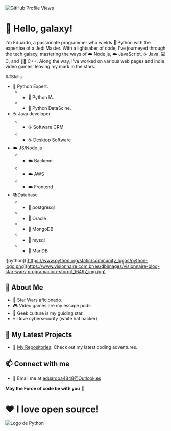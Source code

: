 ![GitHub Profile Views](https://komarev.com/ghpvc/?username=EduardoMartinez68&color=2685BF)

# 👋 Hello, galaxy!

I'm Eduardo, a passionate programmer who wields 🐍 Python with the expertise of a Jedi Master. With a lightsaber of code, I've journeyed through the tech galaxy, mastering the ways of ☁️ Node.js, ☁️ JavaScript, ☕ Java, 💻 C, and 👨‍💻 C++. Along the way, I've worked on various web pages and indie video games, leaving my mark in the stars.

##Skills
- 🐍 Python Expert.
  - - 🐍 Python IA.
  - - 🐍 Python DataScine.
- ☕ Java developer
  - - ☕ Software CRM
  - - ☕ Desktop Software
- ☁️ JS/Node.js
  - - ☁️ Backend
  - - ☁️ AWS
  - - ☁️ Frontend
- 📚Database 
  - - 🐘 postgresql
  - - 🔴 Oracle
  - - 🍃 MongoDB
  - - 📙 mysql
  - - 📙 MariDB
   
![python]([https://www.python.org/static/community_logos/python-logo.png](https://www.visionnaire.com.br/es/dbimages/visionnaire-blog-star-wars-programacion-storm1_16497_img.jpg)

## 🌌 About Me
- 🌠 Star Wars aficionado.
- 🎮 Video games are my escape pods.
- 🚀 Geek culture is my guiding star.
- 💀 I love cybersecurity (white hat hacker)
  
## 🚀 My Latest Projects

- 📁 [My Repositories](https://github.com/EduardoMartinez68?tab=repositories): Check out my latest coding adventures.

## 📫 Connect with me

- 📧 Email me at eduardoa4848@Outlook.es

**May the Force of code be with you** 🌌  
# ❤️ I love open source!  

![Logo de Python](https://www.python.org/static/community_logos/python-logo.png)
